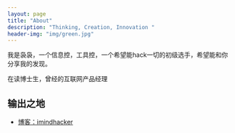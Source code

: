 ```yaml
---
layout: page
title: "About"
description: "Thinking, Creation, Innovation "
header-img: "img/green.jpg"
---
```





我是袅袅，一个信息控，工具控，一个希望能hack一切的初级选手，希望能和你分享我的发现。

在读博士生，曾经的互联网产品经理

## 输出之地

- [博客：imindhacker](www.imindhacker.com)







